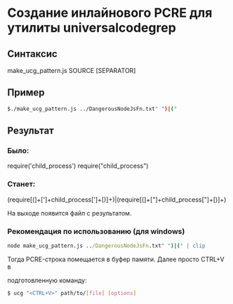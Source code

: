 # Создание инлайнового PCRE для утилиты universalcodegrep
## Синтаксис

make_ucg_pattern.js SOURCE [SEPARATOR]


## Пример
```bash
$./make_ucg_pattern.js ../DangerousNodeJsFn.txt" ")|("
```

## Результат

### Было:

require('child_process')
require("child_process")

### Станет:

(require[(]+[\']+child_process[\']+[)]+)|(require[(]+[\"]+child_process[\"]+[)]+)

На выходе появится файл с результатом.

### Рекомендация по использованию (для windows)
```cmd
node make_ucg_pattern.js ../DangerousNodeJsFn.txt" ")|(" | clip
```
Тогда PCRE-строка помещается в буфер памяти. Далее просто CTRL+V в 

подготовленную команду:

```bash
$ ucg "<CTRL+V>" path/to/[file] [options]
```
